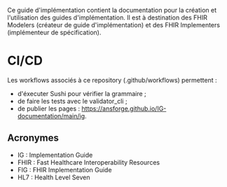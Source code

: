 Ce guide d'implémentation contient la documentation pour la création et l'utilisation des guides d'implémentation. Il est à destination des FHIR Modelers (créateur de guide d'implémentation) et des FHIR Implementers (implémenteur de spécification).

# CI/CD
Les workflows associés à ce repository (.github/workflows) permettent :

* d'éxecuter Sushi pour vérifier la grammaire ;
* de faire les tests avec le validator_cli ;
* de publier les pages : https://ansforge.github.io/IG-documentation/main/ig.

## Acronymes

* IG : Implementation Guide
* FHIR : Fast Healthcare Interoperability Resources
* FIG : FHIR Implementation Guide
* HL7 : Health Level Seven
